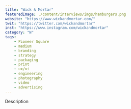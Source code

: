 ```yaml
---
title: "Wick & Mortar"
featuredImage: ./content/interviews/imgs/hamburgers.png
website: "https://www.wickandmortar.com/"
twit: "https://twitter.com/wickandmortar"
inst: "https://www.instagram.com/wickandmortar"
category: "W"
tags:
    - Pioneer Square
    - medium
    - branding
    - strategy
    - packaging
    - print
    - ux/ui
    - engineering
    - photography
    - video
    - advertising
---
```


Description

